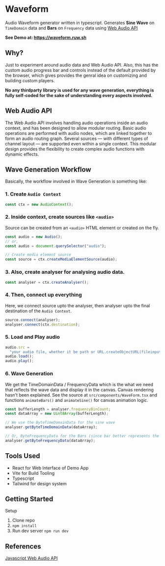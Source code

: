 # Waveform

Audio Waveform generator written in typescript. Generates **Sine Wave** on `TimeDomain` data and **Bars** on `Frequency` data using [Web Audio API](https://developer.mozilla.org/en-US/docs/Web/API/Web_Audio_API)

**See Demo at: https://waveform.ruw.sh**

## Why?

Just to experiment around audio data and Web Audio API. Also, this has the custom audio progress bar and controls instead of the default provided by the browser, which gives provides the genral idea on customizing and building custom players.

**No any thirdparty library is used for any wave generation, everything is fully self-coded for the sake of understanding every aspects involved.**

## Web Audio API

The Web Audio API involves handling audio operations inside an audio context, and has been designed to allow modular routing. Basic audio operations are performed with audio nodes, which are linked together to form an audio routing graph. Several sources — with different types of channel layout — are supported even within a single context. This modular design provides the flexibility to create complex audio functions with dynamic effects.

## Wave Generation Workflow

Basically, the workflow involved in Wave Generation is something like:

### 1. Create `Audio Context`

```ts
const ctx = new AudioContext();
```

### 2. Inside context, create sources like `<audio>`

Source can be created from an `<audio>` HTML element or created on the fly.

```ts
const audio = new Audio();
// or,
const audio = document.querySelector("audio");

// Create media element source
const source = ctx.createMediaElementSource(audio);
```

### 3. Also, create analyser for analysing audio data.

```ts
const analyser = ctx.createAnalyser();
```

### 4. Then, connect up everything

Here, we connect source upto the analyser, then analyser upto the final destination of the `Audio Context`.

```ts
source.connect(analyser);
analyser.connect(ctx.destination);
```

### 5. Load and Play audio

```ts
audio.src =
  "your audio file, whether it be path or URL.createObjectURL(fileinput)";
audio.load();
audio.play();
```

### 6. Wave Generation

We get the TimeDomainData / FrequencyData which is the what we need that reflects the wave data and display it in the canvas. Canvas rendering hasn't been explained. See the source at `src/components/WaveForm.tsx` and functions `animateBars()` and `animateSine()` for canvas animation logic.

```ts
const bufferLength = analyser.frequencyBinCount;
const dataArray = new Uint8Array(bufferLength);

// We use the ByteTimeDomainData for the sine wave
analyser.getByteTimeDomainData(dataArray);

// Or, ByteFrequencyData for the Bars (since bar better represents the frequency of the audio)
analyser.getByteFrequencyData(dataArray);
```

## Tools Used

- React for Web Interface of Demo App
- Vite for Build Tooling
- Typescript
- Tailwind for design system

## Getting Started

Setup

1. Clone repo
1. `npm install`
1. Run dev server `npm run dev`

## References

[Javascript Web Audio API](https://developer.mozilla.org/en-US/docs/Web/API/Web_Audio_API)
